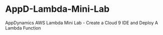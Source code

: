 # AppD-Lambda-Mini-Lab
AppDynamics AWS Lambda Mini Lab - Create a Cloud 9 IDE and Deploy A Lambda Function
